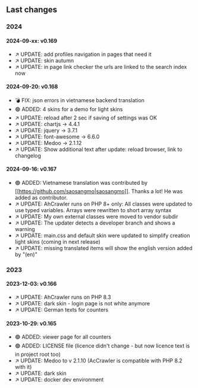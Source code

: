 ## Last changes

### 2024

#### 2024-09-xx: v0.169

* ↗️ UPDATE: add profiles navigation in pages that need it
* ↗️ UPDATE: skin autumn
* ↗️ UPDATE: in page link checker the urls are linked to the search index now

#### 2024-09-20: v0.168

* 💣 FIX: json errors in vietnamese backend translation
* 🟢 ADDED: 4 skins for a demo for light skins
* ↗️ UPDATE: reload after 2 sec if saving of settings was OK
* ↗️ UPDATE: chartjs -> 4.4.1
* ↗️ UPDATE: jquery -> 3.7.1
* ↗️ UPDATE: font-awesome -> 6.6.0
* ↗️ UPDATE: Medoo -> 2.1.12
* ↗️ UPDATE: Show additional text after update: reload browser, link to changelog

#### 2024-09-16: v0.167

* 🟢 ADDED: Vietnamese translation was contributed by [[https://github.com/saosangmo|saosangmo]]. Thanks a lot! He was added as contributor.
* ↗️ UPDATE: AhCrawler runs on PHP 8+ only: All classes were updated to use typed variables. Arrays were rewritten to short array syntax
* ↗️ UPDATE: My own external classes were moved to vendor subdir
* ↗️ UPDATE: The updater detects a developer branch and shows a warning
* ↗️ UPDATE: main.css and default skin were updated to simplify creation light skins (coming in next release)
* ↗️ UPDATE: missing translated items will show the english version added by "(en)"

### 2023

#### 2023-12-03: v0.166

* ↗️ UPDATE: AhCrawler runs on PHP 8.3
* ↗️ UPDATE: dark skin - login page is not white anymore
* ↗️ UPDATE: German texts for counters

#### 2023-10-29: v0.165

* 🟢 ADDED: viewer page for all counters
* 🟢 ADDED: LICENSE file (licence didn't change - but now licence text is in project root too)
* ↗️ UPDATE: Medoo to v 2.1.10 (AcCrawler is compatible with PHP 8.2 with it)
* ↗️ UPDATE: dark skin
* ↗️ UPDATE: docker dev environment
